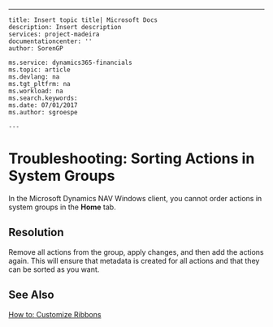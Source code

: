 ---
    title: Insert topic title| Microsoft Docs
    description: Insert description
    services: project-madeira
    documentationcenter: ''
    author: SorenGP

    ms.service: dynamics365-financials
    ms.topic: article
    ms.devlang: na
    ms.tgt_pltfrm: na
    ms.workload: na
    ms.search.keywords:
    ms.date: 07/01/2017
    ms.author: sgroespe

    ---
# Troubleshooting: Sorting Actions in System Groups
In the Microsoft Dynamics NAV Windows client, you cannot order actions in system groups in the **Home** tab.  
  
## Resolution  
 Remove all actions from the group, apply changes, and then add the actions again. This will ensure that metadata is created for all actions and that they can be sorted as you want.  
  
## See Also  
 [How to: Customize Ribbons](../SetupAndAdministration/how-to-customize-ribbons.md)